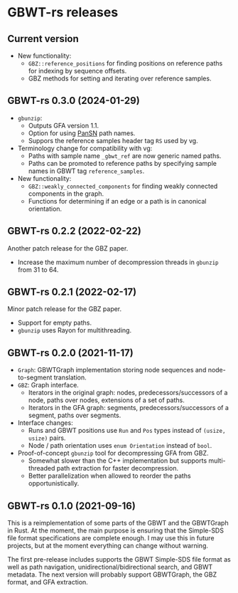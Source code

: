 # GBWT-rs releases

## Current version

* New functionality:
  * `GBZ::reference_positions` for finding positions on reference paths for indexing by sequence offsets.
  * GBZ methods for setting and iterating over reference samples.

## GBWT-rs 0.3.0 (2024-01-29)

* `gbunzip`:
  * Outputs GFA version 1.1.
  * Option for using [PanSN](https://github.com/pangenome/PanSN-spec) path names.
  * Suppors the reference samples header tag `RS` used by vg.
* Terminology change for compatibility with vg:
  * Paths with sample name `_gbwt_ref` are now generic named paths.
  * Paths can be promoted to reference paths by specifying sample names in GBWT tag `reference_samples`.
* New functionality:
  * `GBZ::weakly_connected_components` for finding weakly connected components in the graph.
  * Functions for determining if an edge or a path is in canonical orientation.

## GBWT-rs 0.2.2 (2022-02-22)

Another patch release for the GBZ paper.

* Increase the maximum number of decompression threads in `gbunzip` from 31 to 64.

## GBWT-rs 0.2.1 (2022-02-17)

Minor patch release for the GBZ paper.

* Support for empty paths.
* `gbunzip` uses Rayon for multithreading.

## GBWT-rs 0.2.0 (2021-11-17)

* `Graph`: GBWTGraph implementation storing node sequences and node-to-segment translation.
* `GBZ`: Graph interface.
  * Iterators in the original graph: nodes, predecessors/successors of a node, paths over nodes, extensions of a set of paths.
  * Iterators in the GFA graph: segments, predecessors/successors of a segment, paths over segments.
* Interface changes:
  * Runs and GBWT positions use `Run` and `Pos` types instead of `(usize, usize)` pairs.
  * Node / path orientation uses `enum Orientation` instead of `bool`.
* Proof-of-concept `gbunzip` tool for decompressing GFA from GBZ.
  * Somewhat slower than the C++ implementation but supports multi-threaded path extraction for faster decompression.
  * Better parallelization when allowed to reorder the paths opportunistically.

## GBWT-rs 0.1.0 (2021-09-16)

This is a reimplementation of some parts of the GBWT and the GBWTGraph in Rust. At the moment, the main purpose is ensuring that the Simple-SDS file format specifications are complete enough. I may use this in future projects, but at the moment everything can change without warning.

The first pre-release includes supports the GBWT Simple-SDS file format as well as path navigation, unidirectional/bidirectional search, and GBWT metadata. The next version will probably support GBWTGraph, the GBZ format, and GFA extraction.
